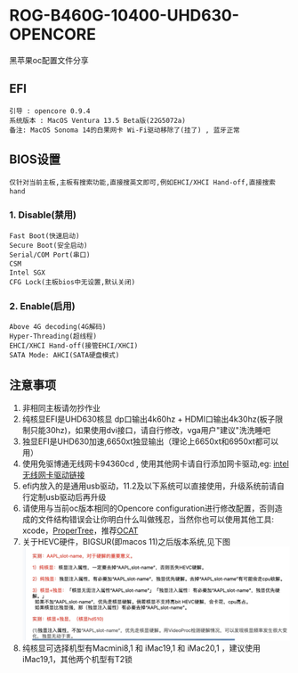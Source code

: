 # ROG-B460G-10400-UHD630-OPENCORE
黑苹果oc配置文件分享

## EFI
```text
引导 : opencore 0.9.4
系统版本 : MacOS Ventura 13.5 Beta版(22G5072a)
备注: MacOS Sonoma 14的白果网卡 Wi-Fi驱动移除了(挂了) , 蓝牙正常
```

## BIOS设置

```text
仅针对当前主板,主板有搜索功能,直接搜英文即可,例如EHCI/XHCI Hand-off,直接搜索hand
```

### 1. Disable(禁用)
```text
Fast Boot(快速启动)
Secure Boot(安全启动)
Serial/COM Port(串口)
CSM
Intel SGX
CFG Lock(主板bios中无设置,默认关闭)
```

### 2. Enable(启用)
```text
Above 4G decoding(4G解码)
Hyper-Threading(超线程)
EHCI/XHCI Hand-off(接管EHCI/XHCI)
SATA Mode: AHCI(SATA硬盘模式)
```

## 注意事项

1. 非相同主板请勿抄作业
2. 纯核显EFI是UHD630核显 dp口输出4k60hz + HDMI口输出4k30hz(板子限制只能30hz)，如果使用dvi接口，请自行修改，vga用户"建议"洗洗睡吧
3. 独显EFI是UHD630加速,6650xt独显输出（理论上6650xt和6950xt都可以用）
4. 使用免驱博通无线网卡94360cd , 使用其他网卡请自行添加网卡驱动,eg: [intel无线网卡驱动链接](https://openintelwireless.github.io/itlwm/)
5. efi内放入的是通用usb驱动，11.2及以下系统可以直接使用，升级系统前请自行定制usb驱动后再升级
6. 请使用与当前oc版本相同的Opencore configuration进行修改配置，否则造成的文件结构错误会让你明白什么叫做残忍，当然你也可以使用其他工具: xcode，[ProperTree](https://github.com/corpnewt/ProperTree)，推荐[OCAT](https://github.com/ic005k/QtOpenCoreConfig)
7. 关于HEVC硬件，BIGSUR(即macos 11)之后版本系统,见下图
![avatar](https://github.com/JhonsonT/ROG-B460G-10400-UHD630-OPENCORE/blob/main/images/HEVC.jpg)
8. 纯核显可选择机型有Macmini8,1 和 iMac19,1 和 iMac20,1 ，建议使用iMac19,1，其他两个机型有T2锁
